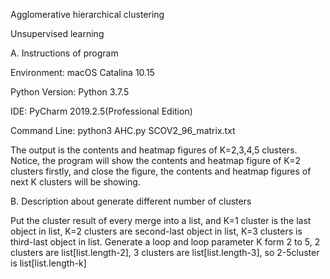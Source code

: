 Agglomerative hierarchical clustering

Unsupervised learning



A. Instructions of program

Environment: macOS Catalina 10.15

Python Version: Python 3.7.5

IDE: PyCharm 2019.2.5(Professional Edition)

Command Line: python3 AHC.py SCOV2_96_matrix.txt

The output is the contents and heatmap figures of K=2,3,4,5 clusters. Notice, the program will show the contents and heatmap figure of K=2 clusters firstly, and close the figure, the contents and heatmap figures of next K clusters will be showing.



B. Description about generate different number of clusters

Put the cluster result of every merge into a list, and K=1 cluster is the last object in list, K=2 clusters are second-last object in list, K=3 clusters is third-last object in list. Generate a loop and loop parameter K form 2 to 5, 2 clusters are list[list.length-2], 3 clusters are list[list.length-3], so 2-5cluster is list[list.length-k]

